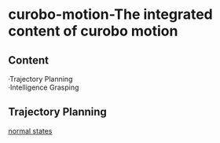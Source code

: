 # curobo-motion-The integrated content of curobo motion  
## Content  
  ·Trajectory Planning  
  ·Intelligence Grasping
## Trajectory Planning
  [normal states](https://github.com/sk20050415/curobo-motion/blob/main/motion_other.py)
